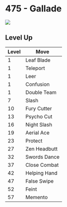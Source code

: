 # 475 - Gallade
![][475]

## Level Up

Level | Move
---   | ---
  1   | Leaf Blade
  1   | Teleport
  1   | Leer
  1   | Confusion
  1   | Double Team
  7   | Slash
 10   | Fury Cutter
 13   | Psycho Cut
 16   | Night Slash
 19   | Aerial Ace
 23   | Protect
 27   | Zen Headbutt
 32   | Swords Dance
 37   | Close Combat
 42   | Helping Hand
 47   | False Swipe
 52   | Feint
 57   | Memento



[475]: /img/pokemon/475.png
